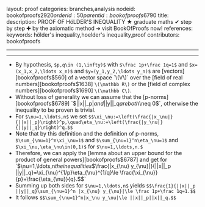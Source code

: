 layout: proof
categories: branches,analysis
nodeid: bookofproofs$2920
orderid: 50
parentid: bookofproofs$6790
title: 
description: PROOF OF HöLDER'S INEQUALITY ★ graduate maths ✔ step by step ✚ by the axiomatic method ➜ visit BookOfProofs now!
references: 
keywords: hölder's inequality,hoelder's inequality,proof
contributors: bookofproofs

---


---

* By hypothesis, `$p,q\in (1,\infty)$` with `$\frac 1p+\frac 1q=1$` and `$x=(x_1,x_2,\ldots x_n)$` and `$y=(y_1,y_2,\ldots y_n)$` are [vectors][bookofproofs$560] of a vector space `\(V\)` over the [field of real numbers][bookofproofs$1638] `\(\mathbb R\)` or the [field of complex numbers][bookofproofs$1690] `\(\mathbb C\)`. 
* Without loss of generality we can assume that the [p-norms][bookofproofs$6789] `$||x||_p|$` and `$||y||_q$` are both `$\neq 0$`, otherwise the inequality to be proven is trivial.
* For `$\nu=1,\ldots,n$` we set `$$\xi_\nu:=\left(\frac{|x_\nu|}{||x||_p}\right)^p,\quad\eta_\nu:=\left(\frac{|y_\nu|}{||y||_q}\right)^q.$$` 
* Note that by this definition and the definition of p-norms, `$\sum_{\nu=1}^n\xi_\nu=1$` and  `$\sum_{\nu=1}^n\eta_\nu=1$` and `$\xi_\nu,\eta_\nu\in(0,1)$` for `$\nu=1,\ldots,n.$`
* Therefore, we can apply the [lemma about an upper bound for the product of general powers][bookofproofs$6787] and get for `$\nu=1,\ldots,n$` the inequalities `$$\frac{|x_{\nu} y_{\nu}|}{||x||_p ||y||_q}=\xi_{\nu}^{1/p}\eta_{\nu}^{1/q}\le \frac{\xi_{\nu}}{p}+\frac{\eta_{\nu}}{q}.$$`
* Summing up both sides for `$\nu=1,\ldots,n$` yields `$$\frac{1}{||x||_p ||y||_q}\sum_{\nu=1}^n |x_{\nu} y_{\nu}|\le \frac 1p+\frac 1q=1.$$`
* It follows `$$\sum_{\nu=1}^n|x_\nu y_\nu|\le ||x||_p||x||_q.$$`
